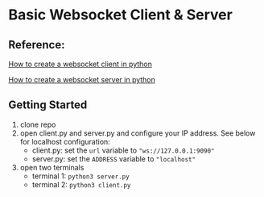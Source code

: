 # Basic Websocket Client & Server

## Reference:
[How to create a websocket client in python](https://www.youtube.com/playlist?list=PLx3k0RGeXZ_wZ_gYpYXfH6FTK7e0cDL0k "YouTube")

[How to create a websocket server in python](https://www.youtube.com/watch?v=SfQd1FdcTlI&list=PLx3k0RGeXZ_wZ_gYpYXfH6FTK7e0cDL0k&index=21 "YouTube")

## Getting Started
1. clone repo
2. open client.py and server.py and configure your IP address. See below for localhost configuration:
    - client.py: set the ```url``` variable to ```"ws://127.0.0.1:9090"```
    - server.py: set the ```ADDRESS``` variable to ```"localhost"```
3. open two terminals
    - terminal 1: ```python3 server.py```
    - terminal 2: ```python3 client.py```
    
